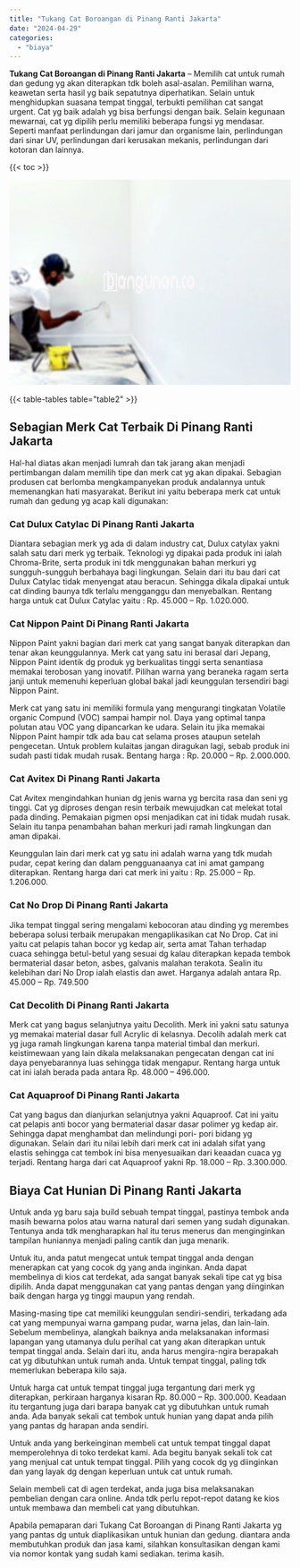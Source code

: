 ```yaml
---
title: "Tukang Cat Boroangan di Pinang Ranti Jakarta"
date: "2024-04-29"
categories: 
  - "biaya"
---
```


**Tukang Cat Boroangan di Pinang Ranti Jakarta** – Memilih cat untuk rumah dan gedung yg akan diterapkan tdk boleh asal-asalan. Pemilihan warna, keawetan serta hasil yg baik sepatutnya diperhatikan. Selain untuk menghidupkan suasana tempat tinggal, terbukti pemilihan cat sangat urgent. Cat yg baik adalah yg bisa berfungsi dengan baik. Selain kegunaan mewarnai, cat yg dipilih perlu memiliki beberapa fungsi yg mendasar. Seperti manfaat perlindungan dari jamur dan organisme lain, perlindungan dari sinar UV, perlindungan dari kerusakan mekanis, perlindungan dari kotoran dan lainnya.

{{< toc >}}

![Tukang Cat Boroangan di Pinang Ranti Jakarta](/images/jasa-cat-murah41.png)

{{< table-tables table="table2" >}}

## Sebagian Merk Cat Terbaik Di Pinang Ranti Jakarta

Hal-hal diatas akan menjadi lumrah dan tak jarang akan menjadi pertimbangan dalam memilih tipe dan merk cat yg akan dipakai. Sebagian produsen cat berlomba mengkampanyekan produk andalannya untuk memenangkan hati masyarakat. Berikut ini yaitu beberapa merk cat untuk rumah dan gedung yg acap kali digunakan:

### Cat Dulux Catylac Di Pinang Ranti Jakarta

Diantara sebagian merk yg ada di dalam industry cat, Dulux catylax yakni salah satu dari merk yg terbaik. Teknologi yg dipakai pada produk ini ialah Chroma-Brite, serta produk ini tdk menggunakan bahan merkuri yg sungguh-sungguh berbahaya bagi lingkungan. Selain dari itu bau dari cat Dulux Catylac tidak menyengat atau beracun. Sehingga dikala dipakai untuk cat dinding baunya tdk terlalu mengganggu dan menyebalkan. Rentang harga untuk cat Dulux Catylac yaitu : Rp. 45.000 – Rp. 1.020.000.

### Cat Nippon Paint Di Pinang Ranti Jakarta

Nippon Paint yakni bagian dari merk cat yang sangat banyak diterapkan dan tenar akan keunggulannya. Merk cat yang satu ini berasal dari Jepang, Nippon Paint identik dg produk yg berkualitas tinggi serta senantiasa memakai terobosan yang inovatif. Pilihan warna yang beraneka ragam serta janji untuk memenuhi keperluan global bakal jadi keunggulan tersendiri bagi Nippon Paint.

Merk cat yang satu ini memiliki formula yang mengurangi tingkatan Volatile organic Compund (VOC) sampai hampir nol. Daya yang optimal tanpa polutan atau VOC yang dipancarkan ke udara. Selain itu jika memakai Nippon Paint hampir tdk ada bau cat selama proses ataupun setelah pengecetan. Untuk problem kulaitas jangan diragukan lagi, sebab produk ini sudah pasti tidak mudah rusak. Bentang harga : Rp. 20.000 – Rp. 2.000.000.

### Cat Avitex Di Pinang Ranti Jakarta

Cat Avitex mengindahkan hunian dg jenis warna yg bercita rasa dan seni yg tinggi. Cat yg diproses dengan resin terbaik mewujudkan cat melekat total pada dinding. Pemakaian pigmen opsi menjadikan cat ini tidak mudah rusak. Selain itu tanpa penambahan bahan merkuri jadi ramah lingkungan dan aman dipakai.

Keunggulan lain dari merk cat yg satu ini adalah warna yang tdk mudah pudar, cepat kering dan dalam pengguanaanya cat ini amat gampang diterapkan. Rentang harga dari cat merk ini yaitu : Rp. 25.000 – Rp. 1.206.000.

### Cat No Drop Di Pinang Ranti Jakarta

Jika tempat tinggal sering mengalami kebocoran atau dinding yg merembes beberapa solusi terbaik merupakan mengaplikasikan cat No Drop. Cat ini yaitu cat pelapis tahan bocor yg kedap air, serta amat Tahan terhadap cuaca sehingga betul-betul yang sesuai dg kalau diterapkan kepada tembok bermaterial dasar beton, asbes, galvanis malahan terakota. Sealin itu kelebihan dari No Drop ialah elastis dan awet. Harganya adalah antara Rp. 45.000 – Rp. 749.500

### Cat Decolith Di Pinang Ranti Jakarta

Merk cat yang bagus selanjutnya yaitu Decolith. Merk ini yakni satu satunya yg memakai material dasar full Acrylic di kelasnya. Decolih adalah merk cat yg juga ramah lingkungan karena tanpa material timbal dan merkuri. keistimewaan yang lain dikala melaksanakan pengecatan dengan cat ini daya penyebarannya luas sehingga tidak mengapur. Rentang harga untuk cat ini ialah berada pada antara Rp. 48.000 – 496.000.

### Cat Aquaproof Di Pinang Ranti Jakarta

Cat yang bagus dan dianjurkan selanjutnya yakni Aquaproof. Cat ini yaitu cat pelapis anti bocor yang bermaterial dasar dasar polimer yg kedap air. Sehingga dapat menghambat dan melindungi pori- pori bidang yg digunakan. Selain dari itu nilai lebih dari merk cat ini adalah sifat yang elastis sehingga cat tembok ini bisa menyesuaikan dari keaadan cuaca yg terjadi. Rentang harga dari cat Aquaproof yakni Rp. 18.000 – Rp. 3.300.000.

## Biaya Cat Hunian Di Pinang Ranti Jakarta

Untuk anda yg baru saja build sebuah tempat tinggal, pastinya tembok anda masih bewarna polos atau warna natural dari semen yang sudah digunakan. Tentunya anda tdk mengharapkan hal itu terus menerus dan menginginkan tampilan huniannya menjadi paling cantik dan juga menarik.

Untuk itu, anda patut mengecat untuk tempat tinggal anda dengan menerapkan cat yang cocok dg yang anda inginkan. Anda dapat membelinya di kios cat terdekat, ada sangat banyak sekali tipe cat yg bisa dipilih. Anda dapat menggunakan cat yang pantas dengan yang diinginkan baik dengan harga yg tinggi maupun yang rendah.

Masing-masing tipe cat memiliki keunggulan sendiri-sendiri, terkadang ada cat yang mempunyai warna gampang pudar, warna jelas, dan lain-lain. Sebelum membelinya, alangkah baiknya anda melaksanakan informasi lapangan yang utamanya dulu perihal cat yang akan diterapkan untuk tempat tinggal anda. Selain dari itu, anda harus mengira-ngira berapakah cat yg dibutuhkan untuk rumah anda. Untuk tempat tinggal, paling tdk memerlukan beberapa kilo saja.

Untuk harga cat untuk tempat tinggal juga tergantung dari merk yg diterapkan, perkiraan harganya kisaran Rp. 80.000 – Rp. 300.000. Keadaan itu tergantung juga dari barapa banyak cat yg dibutuhkan untuk rumah anda. Ada banyak sekali cat tembok untuk hunian yang dapat anda pilih yang pantas dg harapan anda sendiri.

Untuk anda yang berkeinginan membeli cat untuk tempat tinggal dapat memperolehnya di toko terdekat kami. Ada begitu banyak sekali tok cat yang menjual cat untuk tempat tinggal. Pilih yang cocok dg yg diinginkan dan yang layak dg dengan keperluan untuk cat untuk rumah.

Selain membeli cat di agen terdekat, anda juga bisa melaksanakan pembelian dengan cara online. Anda tdk perlu repot-repot datang ke kios untuk membawa dan membeli cat yang dibutuhkan.

Apabila pemaparan dari Tukang Cat Boroangan di Pinang Ranti Jakarta yg yang pantas dg untuk diaplikasikan untuk hunian dan gedung. diantara anda membutuhkan produk dan jasa kami, silahkan konsultasikan dengan kami via nomor kontak yang sudah kami sediakan. terima kasih.
